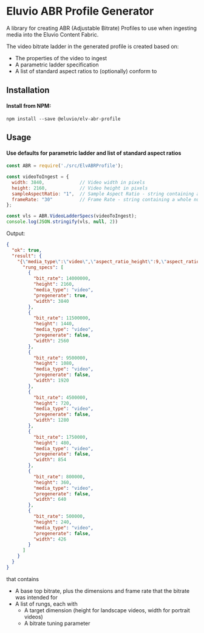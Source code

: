 # Eluvio ABR Profile Generator

A library for creating ABR (Adjustable Bitrate) Profiles to use when ingesting media into the Eluvio Content Fabric.

The video bitrate ladder in the generated profile is created based on:
* The properties of the video to ingest
* A parametric ladder specification
* A list of standard aspect ratios to (optionally) conform to

## Installation

#### Install from NPM:

```
npm install --save @eluvio/elv-abr-profile
```

## Usage

#### Use defaults for parametric ladder and list of standard aspect ratios

```javascript
const ABR = require('./src/ElvABRProfile');

const videoToIngest = {
  width: 3840,             // Video width in pixels
  height: 2160,            // Video height in pixels
  sampleAspectRatio: "1",  // Sample Aspect Ratio - string containing a whole number or fraction (usually "1", unless video uses non-square pixels)
  frameRate: "30"          // Frame Rate - string containing a whole number or fraction, e.g. "30000/1001"
};

const vls = ABR.VideoLadderSpecs(videoToIngest);
console.log(JSON.stringify(vls, null, 2))
```

Output:

```json
{
  "ok": true,
  "result": {
    "{\"media_type\":\"video\",\"aspect_ratio_height\":9,\"aspect_ratio_width\":16}": {
      "rung_specs": [
        {
          "bit_rate": 14000000,
          "height": 2160,
          "media_type": "video",
          "pregenerate": true,
          "width": 3840
        },
        {
          "bit_rate": 11500000,
          "height": 1440,
          "media_type": "video",
          "pregenerate": false,
          "width": 2560
        },
        {
          "bit_rate": 9500000,
          "height": 1080,
          "media_type": "video",
          "pregenerate": false,
          "width": 1920
        },
        {
          "bit_rate": 4500000,
          "height": 720,
          "media_type": "video",
          "pregenerate": false,
          "width": 1280
        },
        {
          "bit_rate": 1750000,
          "height": 480,
          "media_type": "video",
          "pregenerate": false,
          "width": 854
        },
        {
          "bit_rate": 800000,
          "height": 360,
          "media_type": "video",
          "pregenerate": false,
          "width": 640
        },
        {
          "bit_rate": 500000,
          "height": 240,
          "media_type": "video",
          "pregenerate": false,
          "width": 426
        }
      ]
    }
  }
}
```



that contains
* A base top bitrate, plus the dimensions and frame rate that the bitrate was intended for
* A list of rungs, each with
    * A target dimension (height for landscape videos, width for portrait videos)
    * A bitrate tuning parameter
